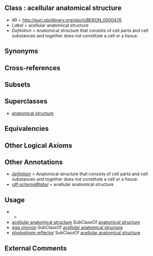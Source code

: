 
## Class : acellular anatomical structure

 * *IRI* = http://purl.obolibrary.org/obo/UBERON_0000476
 * *Label* = acellular anatomical structure
 * *Definition* = Anatomical structure that consists of cell parts and cell substances and together does not constitute a cell or a tissue.

## Synonyms


## Cross-references


## Subsets


## Superclasses

 * [anatomical structure](../../UBERON/61/UBERON_0000061.md)

## Equivalencies


## Other Logical Axioms


## Other Annotations

 * *[definition](../../IAO/15/IAO_0000115.md)* = Anatomical structure that consists of cell parts and cell substances and together does not constitute a cell or a tissue.
 * *[rdf-schema#label](../../el/rdf-schema#label.md)* = acellular anatomical structure

## Usage

 * -
 * [acellular anatomical structure](../../UBERON/76/UBERON_0000476.md) SubClassOf [anatomical structure](../../UBERON/61/UBERON_0000061.md)
 * [egg chorion](../../UBERON/20/UBERON_0000920.md) SubClassOf [acellular anatomical structure](../../UBERON/76/UBERON_0000476.md)
 * [photophore reflector](../../CEPH/13/CEPH_0000213.md) SubClassOf [acellular anatomical structure](../../UBERON/76/UBERON_0000476.md)

## External Comments

